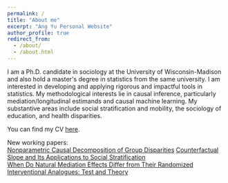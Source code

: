 ```yaml
---
permalink: /
title: "About me"
excerpt: "Ang Yu Personal Website"
author_profile: true
redirect_from: 
  - /about/
  - /about.html
---
```


I am a Ph.D. candidate in sociology at the University of Wisconsin-Madison and also hold a master's degree in statistics from the same university. I am interested in developing and applying rigorous and impactful tools in statistics. My methodological interests lie in causal inference, particularly mediation/longitudinal estimands and causal machine learning. My substantive areas include social stratification and mobility, the sociology of education, and health disparities.

You can find my CV [here](https://ang-yu.github.io/files/MyCV.pdf).
<!-- And [here](https://ang-yu.github.io/files/AngYu_Resume.pdf)'s my industry resume -->

New working papers: <br>
<a href="https://arxiv.org/abs/2306.16591" target="_blank">Nonparametric Causal Decomposition of Group Disparities</a>
[Counterfactual Slope and Its Applications to Social Stratification](https://arxiv.org/abs/2401.07000) <br>
[When Do Natural Mediation Effects Differ from Their Randomized Interventional Analogues: Test and Theory](https://arxiv.org/abs/2407.02671)
